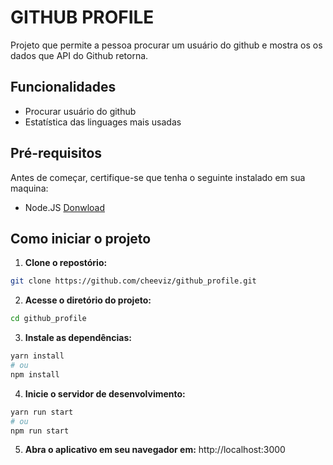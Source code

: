 # GITHUB PROFILE

Projeto que permite a pessoa procurar um usuário do github e mostra os os dados que API do Github retorna.

## Funcionalidades

- Procurar usuário do github
- Estatística das linguages mais usadas

## Pré-requisitos

Antes de começar, certifique-se que tenha o seguinte instalado em sua maquina:

- Node.JS [Donwload](http://nodejs.org)

## Como iniciar o projeto

1. **Clone o repostório:**

```bash
git clone https://github.com/cheeviz/github_profile.git
```

2. **Acesse o diretório do projeto:**

```bash
cd github_profile
```

3. **Instale as dependências:**

```bash
yarn install
# ou
npm install
```

4. **Inicie o servidor de desenvolvimento:**

```bash
yarn run start
# ou
npm run start
```

5. **Abra o aplicativo em seu navegador em:** http://localhost:3000
